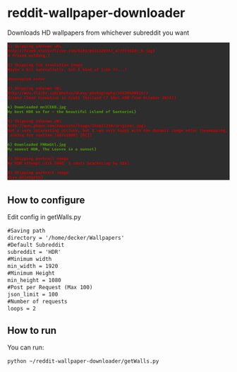 # reddit-wallpaper-downloader
Downloads HD wallpapers from whichever subreddit you want

![Screenshot](https://github.com/luisdecker/reddit-wallpaper-downloader/blob/master/screenshot.png "Screenshot")


## How to configure
Edit config in getWalls.py
```
#Saving path
directory = '/home/decker/Wallpapers'
#Default Subreddit
subreddit = 'HDR'
#Minimum width
min_width = 1920
#Minimum Height
min_height = 1080
#Post per Request (Max 100)
json_limit = 100
#Number of requests
loops = 2
```
## How to run
You can run:
```
python ~/reddit-wallpaper-downloader/getWalls.py
```

